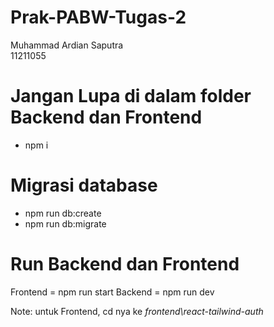 # Prak-PABW-Tugas-2

Muhammad Ardian Saputra\
11211055

# Jangan Lupa di dalam folder Backend dan Frontend
- npm i

# Migrasi database
 - npm run db:create
 - npm run db:migrate

# Run Backend dan Frontend
Frontend = npm run start
Backend = npm run dev

Note: untuk Frontend, cd nya ke *frontend\react-tailwind-auth*
